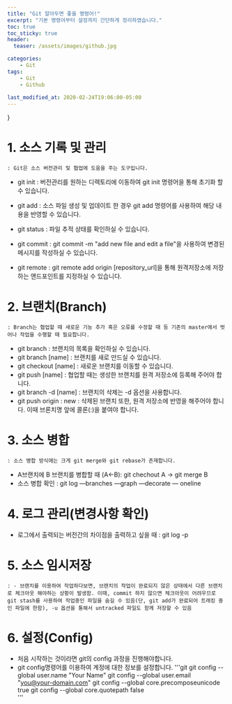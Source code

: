 ```yaml
---
title: "Git 알아두면 좋을 명령어!"
excerpt: "기본 명령어부터 설정까지 간단하게 정리하였습니다."
toc: true
toc_sticky: true
header:
  teaser: /assets/images/github.jpg

categories: 
    - Git
tags:
    - Git
    - Github
  
last_modified_at: 2020-02-24T19:06:00-05:00
---
```

}

# 1. 소스 기록 및 관리
    : Git은 소스 버전관리 및 협업에 도움을 주는 도구입니다.
  
  - git init : 버전관리를 원하는 디렉토리에 이동하여 git init 명령어을 통해 초기화 할 수 있습니다.

  - git add : 소스 파일 생성 및 업데이트 한 경우 git add 명령어를 사용하여 해당 내용을 반영할 수 있습니다.
  
  - git status : 파일 추적 상태를 확인하실 수 있습니다.

  - git commit : git commit -m "add new file and edit a file"을 사용하여 변경된 메시지를 작성하실 수 있습니다.

  - git remote : git remote add origin [repository_url]을 통해 원격저장소에 저장하는 앤드포인트를 지정하실 수 있습니다.

# 2. 브랜치(Branch)
    : Branch는 협업할 때 새로운 기능 추가 혹은 오류를 수정할 때 등 기존의 master에서 벗어나 작업을 수행할 때 필요합니다.

  - git branch : 브랜치의 목록을 확인하실 수 있습니다.
  - git branch [name] : 브랜치를 새로 만드실 수 있습니다.
  - git checkout [name] : 새로운 브랜치를 이동할 수 있습니다.
  - git push [name] : 협업할 때는 생성한 브랜치를 원격 저장소에 등록해 주어야 합니다.
  - git branch -d [name] : 브랜치의 삭제는 -d 옵션을 사용합니다.
  - git push origin : new : 삭제된 브랜치 또한, 원격 저장소에 반영을 해주어야 합니다. 이때 브론치명 앞에 콜론(:)을 붙여야 합니다.
  
# 3. 소스 병합
    : 소스 병합 방식에는 크게 git merge와 git rebase가 존재합니다.

  - A브랜치에 B 브랜치를 병합할 때 (A<-B):
     git chechout A -> git merge B 
  - 소스 병합 확인 :
      git log —branches —graph —decorate — oneline 

# 4. 로그 관리(변경사항 확인)
  
  - 로그에서 출력되는 버전간의 차이점을 출력하고 싶을 때 :
      git log -p



# 5. 소스 임시저장
    : - 브랜치를 이용하여 작업하다보면, 브랜치의 작업이 완료되지 않은 상태에서 다른 브랜치로 체크아웃 해야하는 상황이 발생함. 이때, commit 하지 않으면 체크아웃이 어려우므로 git stash를 사용하여 작업중인 파일을 숨길 수 있음(단, git add가 완료되어 트래킹 중인 파일에 한함), -u 옵션을 통해서 untracked 파일도 함께 저장할 수 있음



# 6. 설정(Config)
  - 처음 시작하는 것이라면 git의 config 과정을 진행해야합니다.
  - git config명령어를 이용하여 계정에 대한 정보를 설정합니다.
  '''git
    git config --global user.name "Your Name"
    git config --global user.email "you@your-domain.com"
    git config --global core.precomposeunicode true
    git config --global core.quotepath false  
  ''' 
